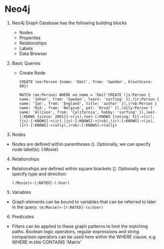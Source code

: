 # Neo4j

1. Neo4j Graph Database has the following building blocks
    - Nodes
    - Properties
    - Relationships
    - Labels
    - Data Browser

2. Basic Queries
    - Create Node
    
        `CREATE (ee:Person {name: 'Emil', from: 'Sweden', kloutScore: 99})`
        
        `MATCH (ee:Person) WHERE ee.name = 'Emil'CREATE (js:Person { name: 'Johan', from: 'Sweden', learn: 'surfing' }),(ir:Person { name: 'Ian', from: 'England', title: 'author' }),(rvb:Person { name: 'Rik', from: 'Belgium', pet: 'Orval' }),(ally:Person { name: 'Allison', from: 'California', hobby: 'surfing' }),(ee)-[:KNOWS {since: 2001}]->(js),(ee)-[:KNOWS {rating: 5}]->(ir),(js)-[:KNOWS]->(ir),(js)-[:KNOWS]->(rvb),(ir)-[:KNOWS]->(js),(ir)-[:KNOWS]->(ally),(rvb)-[:KNOWS]->(ally)`

3. Nodes
- Nodes are defined within parentheses (). Optionally, we can specify node label(s): (:Movie)

4. Relationships
- Relationships are defined within square brackets []. Optionally we can specify type and direction:

    `(:Movie)<-[:RATED]-(:User)`

5. Variables
- Graph elements can be bound to variables that can be referred to later in the query:
    `(m:Movie)<-[r:RATED]-(u:User)`

6. Predicates
- Filters can be applied to these graph patterns to limit the matching paths. Boolean logic operators, regular expressions and string comparison operators can be used here within the WHERE clause, e.g. WHERE m.title CONTAINS 'Matrix'    
